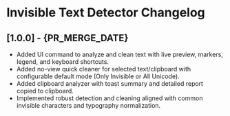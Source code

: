# Invisible Text Detector Changelog

## [1.0.0] - {PR_MERGE_DATE}

- Added UI command to analyze and clean text with live preview, markers, legend, and keyboard shortcuts.
- Added no-view quick cleaner for selected text/clipboard with configurable default mode (Only Invisible or All Unicode).
- Added clipboard analyzer with toast summary and detailed report copied to clipboard.
- Implemented robust detection and cleaning aligned with common invisible characters and typography normalization.
